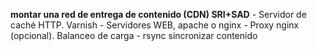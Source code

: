 **montar una red de entrega de contenido (CDN) SRI+SAD**
    - Servidor de caché HTTP. Varnish
    - Servidores WEB, apache o nginx
    - Proxy nginx (opcional). Balanceo de carga
    - rsync sincronizar contenido

